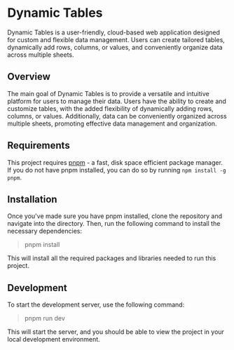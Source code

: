 # Dynamic Tables

Dynamic Tables is a user-friendly, cloud-based web application designed for custom and flexible data management. Users can create tailored tables, dynamically add rows, columns, or values, and conveniently organize data across multiple sheets.

## Overview

The main goal of Dynamic Tables is to provide a versatile and intuitive platform for users to manage their data. Users have the ability to create and customize tables, with the added flexibility of dynamically adding rows, columns, or values. Additionally, data can be conveniently organized across multiple sheets, promoting effective data management and organization.

## Requirements

This project requires [pnpm](https://pnpm.io/) - a fast, disk space efficient package manager. If you do not have pnpm installed, you can do so by running `npm install -g pnpm`.

## Installation

Once you've made sure you have pnpm installed, clone the repository and navigate into the directory. Then, run the following command to install the necessary dependencies:

> pnpm install

This will install all the required packages and libraries needed to run this project.

## Development 

To start the development server, use the following command:

> pnpm run dev

This will start the server, and you should be able to view the project in your local development environment.